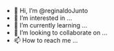 - 👋 Hi, I’m @reginaldoJunto
- 👀 I’m interested in ...
- 🌱 I’m currently learning ...
- 💞️ I’m looking to collaborate on ...
- 📫 How to reach me ...

<!---
reginaldoJunto/reginaldoJunto is a ✨ special ✨ repository because its `README.md` (this file) appears on your GitHub profile.
You can click the Preview link to take a look at your changes.
--->
